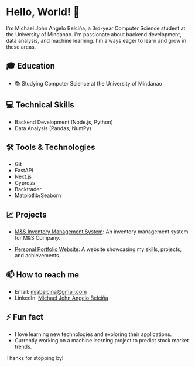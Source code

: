 # Hello, World! 👋

I'm Michael John Angelo Belciña, a 3rd-year Computer Science student at the University of Mindanao. I'm passionate about backend development, data analysis, and machine learning. I'm always eager to learn and grow in these areas.

## 🎓 Education

- 📚 Studying Computer Science at the University of Mindanao

## 💻 Technical Skills

- Backend Development (Node.js, Python)
- Data Analysis (Pandas, NumPy)

## 🛠 Tools & Technologies

- Git
- FastAPI
- Next.js
- Cypress
- Backtrader
- Matplotlib/Seaborn

## 📈 Projects

- [M&S Inventory Management System](https://github.com/whoisbel/M-and-S-Inventory-Management): An inventory management system for M&S Company.

- [Personal Portfolio Website](https://whoisbel.github.io): A website showcasing my skills, projects, and achievements.

## 📫 How to reach me

- Email: mjabelcina@gmail.com
- LinkedIn: [Michael John Angelo Belciña](https://www.linkedin.com/in/mja-belcina/)

## ⚡ Fun fact

- I love learning new technologies and exploring their applications.
- Currently working on a machine learning project to predict stock market trends.

Thanks for stopping by!
